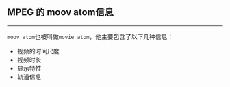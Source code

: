 ## MPEG 的 moov atom信息

--------

`moov atom`也被叫做`movie atom`，他主要包含了以下几种信息：

- 视频的时间尺度
- 视频时长
- 显示特性
- 轨道信息


